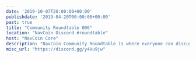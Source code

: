 ```yaml
---
date: '2019-10-07T20:00:00+00:00'
publishdate: '2019-04-20T00:00:00+00:00'
past: true
title: "Community Roundtable 006"
location: "NavCoin Discord #roundtable"
host: "NavCoin Core"
description: "NavCoin Community Roundtable is where everyone can discuss what's going on in the project and how we can work together. The roundtables will be held at 8pm GMT on the first Monday of every month on the NavCoin Discord server, channel #roundtable."
misc_url: "https://discord.gg/y4Vu9jw"
---
```

